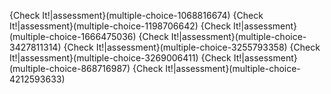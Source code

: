 {Check It!|assessment}(multiple-choice-1068816674)
{Check It!|assessment}(multiple-choice-1198706642)
{Check It!|assessment}(multiple-choice-1666475036)
{Check It!|assessment}(multiple-choice-3427811314)
{Check It!|assessment}(multiple-choice-3255793358)
{Check It!|assessment}(multiple-choice-3269006411)
{Check It!|assessment}(multiple-choice-868716987)
{Check It!|assessment}(multiple-choice-4212593633)
